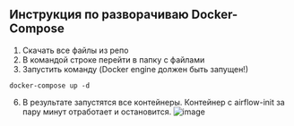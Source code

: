 ## Инструкция по разворачиваю Docker-Compose

1. Скачать все файлы из репо
3. В командой строке перейти в папку с файлами
4. Запустить команду (Docker engine должен быть запущен!)
```
docker-compose up -d
```
6. В результате запустятся все контейнеры. Контейнер с airflow-init за пару минут отработает и остановится.
![image](https://github.com/Nastya224/1_T_Data_Data_engineer/assets/94219446/b5e63b7d-bf57-448c-9b12-27aa459c6cd7)
